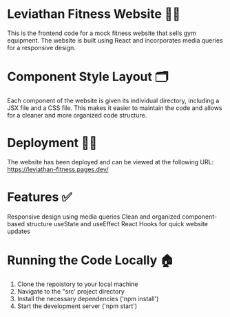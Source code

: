 # Leviathan Fitness Website 🏋️‍♂️
This is the frontend code for a mock fitness website that sells gym equipment. The website is built using React and incorporates media queries for a responsive design.

# Component Style Layout 🗂
Each component of the website is given its individual directory, including a JSX file and a CSS file. This makes it easier to maintain the code and allows for a cleaner and more organized code structure.

# Deployment 👨‍💻
The website has been deployed and can be viewed at the following URL: https://leviathan-fitness.pages.dev/

# Features ✅
Responsive design using media queries
Clean and organized component-based structure
useState and useEffect React Hooks for quick website updates 

# Running the Code Locally 🏠
1) Clone the repoistory to your local machine
2) Navigate to the "src' project directory
3) Install the necessary dependencies ('npm install')
4) Start the development server ('npm start')


